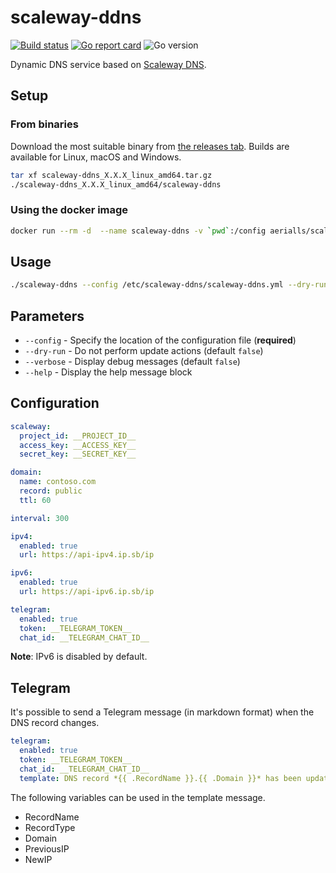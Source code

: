 # scaleway-ddns

[![Build status](https://github.com/aerialls/scaleway-ddns/workflows/Test/badge.svg)](https://github.com/aerialls/scaleway-ddns/actions?query=workflow%3ATest)
[![Go report card](https://goreportcard.com/badge/github.com/aerialls/scaleway-ddns)](https://goreportcard.com/report/github.com/aerialls/scaleway-ddns)
![Go version](https://img.shields.io/github/go-mod/go-version/aerialls/scaleway-ddns)

Dynamic DNS service based on [Scaleway DNS](https://console.scaleway.com/domains/external).

## Setup

### From binaries

Download the most suitable binary from [the releases tab](https://github.com/aerialls/scaleway-ddns/releases). Builds are available for Linux, macOS and Windows.

```bash
tar xf scaleway-ddns_X.X.X_linux_amd64.tar.gz
./scaleway-ddns_X.X.X_linux_amd64/scaleway-ddns
```

### Using the docker image

```bash
docker run --rm -d  --name scaleway-ddns -v `pwd`:/config aerialls/scaleway-ddns:latest --config /config/scaleway-ddns.yml
```

## Usage

```bash
./scaleway-ddns --config /etc/scaleway-ddns/scaleway-ddns.yml --dry-run --verbose
```

## Parameters

* `--config` - Specify the location of the configuration file (**required**)
* `--dry-run` - Do not perform update actions (default `false`)
* `--verbose` - Display debug messages (default `false`)
* `--help` - Display the help message block

## Configuration

```yaml
scaleway:
  project_id: __PROJECT_ID__
  access_key: __ACCESS_KEY__
  secret_key: __SECRET_KEY__

domain:
  name: contoso.com
  record: public
  ttl: 60

interval: 300

ipv4:
  enabled: true
  url: https://api-ipv4.ip.sb/ip

ipv6:
  enabled: true
  url: https://api-ipv6.ip.sb/ip

telegram:
  enabled: true
  token: __TELEGRAM_TOKEN__
  chat_id: __TELEGRAM_CHAT_ID__
```

**Note**: IPv6 is disabled by default.

## Telegram

It's possible to send a Telegram message (in markdown format) when the DNS record changes.

```yaml
telegram:
  enabled: true
  token: __TELEGRAM_TOKEN__
  chat_id: __TELEGRAM_CHAT_ID__
  template: DNS record *{{ .RecordName }}.{{ .Domain }}* has been updated
```

The following variables can be used in the template message.

* RecordName
* RecordType
* Domain
* PreviousIP
* NewIP
